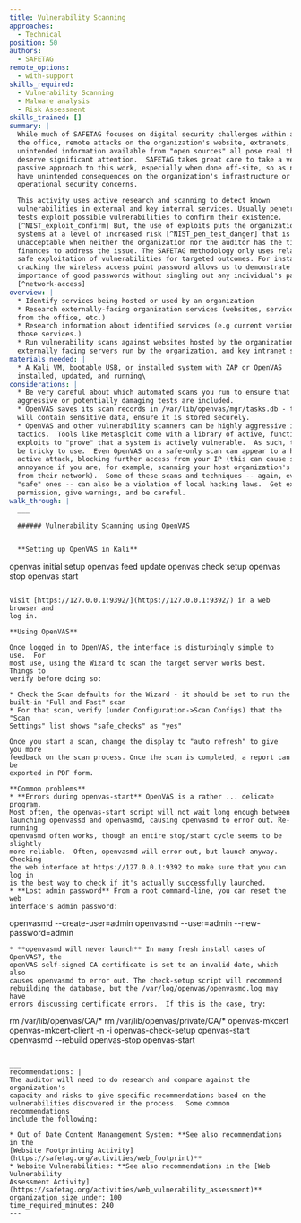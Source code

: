 ```yaml
---
title: Vulnerability Scanning
approaches:
  - Technical
position: 50
authors:
  - SAFETAG
remote_options:
  - with-support
skills_required:
  - Vulnerability Scanning
  - Malware analysis
  - Risk Assessment
skills_trained: []
summary: |
  While much of SAFETAG focuses on digital security challenges within and around
  the office, remote attacks on the organization's website, extranets, and
  unintended information available from "open sources" all pose real threats and
  deserve significant attention.  SAFETAG takes great care to take a very
  passive approach to this work, especially when done off-site, so as not to
  have unintended consequences on the organization's infrastructure or undermine
  operational security concerns.

  This activity uses active research and scanning to detect known
  vulnerabilities in external and key internal services. Usually penetration
  tests exploit possible vulnerabilities to confirm their existence.
  [^NIST_exploit_confirm] But, the use of exploits puts the organization's
  systems at a level of increased risk [^NIST_pen_test_danger] that is
  unacceptable when neither the organization nor the auditor has the time or
  finances to address the issue. The SAFETAG methodology only uses relatively
  safe exploitation of vulnerabilities for targeted outcomes. For instance,
  cracking the wireless access point password allows us to demonstrate the
  importance of good passwords without singling out any individual's passwords.
  [^network-access]
overview: |
  * Identify services being hosted or used by an organization
  * Research externally-facing organization services (websites, services hosted
  from the office, etc.)
  * Research information about identified services (e.g current versions of
  those services.)
  * Run vulnerability scans against websites hosted by the organization,
  externally facing servers run by the organization, and key intranet servers.
materials_needed: |
  * A Kali VM, bootable USB, or installed system with ZAP or OpenVAS
  installed, updated, and running\
considerations: |
  * Be very careful about which automated scans you run to ensure that no
  aggressive or potentially damaging tests are included.
  * OpenVAS saves its scan records in /var/lib/openvas/mgr/tasks.db - this file
  will contain sensitive data, ensure it is stored securely.
  * OpenVAS and other vulnerability scanners can be highly aggressive in their
  tactics.  Tools like Metasploit come with a library of active, functional
  exploits to "prove" that a system is actively vulnerable.  As such, these can
  be tricky to use.  Even OpenVAS on a safe-only scan can appear to a host as an
  active attack, blocking further access from your IP (this can cause some
  annoyance if you are, for example, scanning your host organization's website
  from their network).  Some of these scans and techniques -- again, even the
  "safe" ones -- can also be a violation of local hacking laws.  Get explicit
  permission, give warnings, and be careful.
walk_through: |
  ___

  ###### Vulnerability Scanning using OpenVAS


  **Setting up OpenVAS in Kali**

  ```
  openvas initial setup
  openvas feed update
  openvas check setup
  openvas stop
  openvas start
  ```

  Visit [https://127.0.0.1:9392/](https://127.0.0.1:9392/) in a web browser and
  log in.

  **Using OpenVAS**

  Once logged in to OpenVAS, the interface is disturbingly simple to use.  For
  most use, using the Wizard to scan the target server works best.  Things to
  verify before doing so:

  * Check the Scan defaults for the Wizard - it should be set to run the
  built-in "Full and Fast" scan
  * For that scan, verify (under Configuration->Scan Configs) that the "Scan
  Settings" list shows "safe_checks" as "yes"

  Once you start a scan, change the display to "auto refresh" to give you more
  feedback on the scan process. Once the scan is completed, a report can be
  exported in PDF form.

  **Common problems**
  * **Errors during openvas-start** OpenVAS is a rather ... delicate program.
  Most often, the openvas-start script will not wait long enough between
  launching openvassd and openvasmd, causing openvasmd to error out. Re-running
  openvasmd often works, though an entire stop/start cycle seems to be slightly
  more reliable.  Often, openvasmd will error out, but launch anyway.  Checking
  the web interface at https://127.0.0.1:9392 to make sure that you can log in
  is the best way to check if it's actually successfully launched.
  * **Lost admin password** From a root command-line, you can reset the web
  interface's admin password:
  ```
  openvasmd --create-user=admin
  openvasmd --user=admin --new-password=admin
  ```
  * **openvasmd will never launch** In many fresh install cases of OpenVAS7, the
  openVAS self-signed CA certificate is set to an invalid date, which also
  causes openvasmd to error out. The check-setup script will recommend
  rebuilding the database, but the /var/log/openvas/openvasmd.log may have
  errors discussing certificate errors.  If this is the case, try:
  ```
  rm /var/lib/openvas/CA/*
  rm /var/lib/openvas/private/CA/*
  openvas-mkcert
  openvas-mkcert-client -n -i
  openvas-check-setup
  openvas-start
  openvasmd --rebuild
  openvas-stop
  openvas-start
  ```

  ___
recommendations: |
  The auditor will need to do research and compare against the organization's
  capacity and risks to give specific recommendations based on the
  vulnerabilities discovered in the process.  Some common recommendations
  include the following:

  * Out of Date Content Manangement System: **See also recommendations in the
  [Website Footprinting Activity](https://safetag.org/activities/web_footprint)**
  * Website Vulnerabilities: **See also recommendations in the [Web Vulnerability
  Assessment Activity](https://safetag.org/activities/web_vulnerability_assessment)**
organization_size_under: 100
time_required_minutes: 240
---
```

